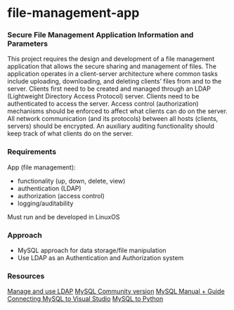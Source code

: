 # file-management-app

### Secure File Management Application Information and Parameters

This project requires the design and development of a file management 
application that allows the secure sharing and management of files. 
The application operates in a client-server architecture where common tasks
include uploading, downloading, and deleting clients’ files from and to the
server. Clients first need to be created and managed through an LDAP
(Lightweight Directory Access Protocol) server. Clients need to be authenticated
to access the server. Access control (authorization) mechanisms should be
enforced to affect what clients can do on the server. All network communication
(and its protocols) between all hosts (clients, servers) should be encrypted.
An auxiliary auditing functionality should keep track of what clients do on the
server.

### Requirements
App (file management):
- functionality (up, down, delete, view)
- authentication (LDAP)	
- authorization (access control)
- logging/auditability

Must run and be developed in LinuxOS

### Approach
- MySQL approach for data storage/file manipulation
- Use LDAP as an Authentication and Authorization system

### Resources
[Manage and use LDAP](https://www.digitalocean.com/community/tutorials/how-to-manage-and-use-ldap-servers-with-openldap-utilities)
[MySQL Community version](https://www.mysql.com/products/community/#:~:text=MySQL%20Community%20Edition%20is%20the,community%20of%20open%20source%20developers.)
[MySQL Manual + Guide](https://dev.mysql.com/doc/refman/8.0/en/)
[Connecting MySQL to Visual Studio](https://dev.mysql.com/doc/visual-studio/en/)
[MySQL to Python](https://dev.mysql.com/doc/connector-python/en/)